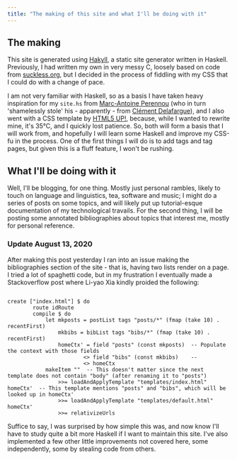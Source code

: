 ```yaml
---
title: "The making of this site and what I'll be doing with it"
---
```


## The making

This site is generated using <a href="https://jaspervdj.hakyll">Hakyll</a>, a static site generator written in Haskell. Previously, I had written my own in very messy C, loosely based on code from <a href="https://suckless.org">suckless.org</a>, but I decided in the process of fiddling with my CSS that I could do with a change of pace.

I am not very familiar with Haskell, so as a basis I have taken heavy inspiration for my <code>site.hs</code> from <a href="https://www.imagination-land.org/">Marc-Antoine Perennou</a> (who in turn 'shamelessly stole' his - apparently - from <a href="http://blog.clement.delafargue.name/posts/2012-10-21-blog-deployment-system.html">Clément Delafargue</a>), and I also went with a CSS template by <a href="https://html5up.net/">HTML5 UP!</a>, because, while I wanted to rewrite mine, it's 35°C, and I quickly lost patience. So, both will form a basis that I will work from, and hopefully I will learn some Haskell and improve my CSS-fu in the process. One of the first things I will do is to add tags and tag pages, but given this is a fluff feature, I won't be rushing.

## What I'll be doing with it

Well, I'll be blogging, for one thing. Mostly just personal rambles, likely to touch on language and linguistics, tea, software and music; I might do a series of posts on some topics, and will likely put up tutorial-esque documentation of my technological travails. For the second thing, I will be posting some annotated bibliographies about topics that interest me, mostly for personal reference.

### Update August 13, 2020

After making this post yesterday I ran into an issue making the bibliographies section of the site - that is, having two lists render on a page. I tried a lot of spaghetti code, but in my frustration I eventually made a Stackoverflow post where Li-yao Xia kindly proided the following:

<pre><code class="language-haskell">
create ["index.html"] $ do
        route idRoute
        compile $ do
            let mkposts = postList tags "posts/*" (fmap (take 10) . recentFirst)
                mkbibs = bibList tags "bibs/*" (fmap (take 10) . recentFirst)
                homeCtx' = field "posts" (const mkposts)  -- Populate the context with those fields
                        <> field "bibs" (const mkbibs)    --
                        <> homeCtx
            makeItem ""  -- This doesn't matter since the next template does not contain "body" (after renaming it to "posts")
                >>= loadAndApplyTemplate "templates/index.html"   homeCtx'  -- This template mentions "posts" and "bibs", which will be looked up in homeCtx'
                >>= loadAndApplyTemplate "templates/default.html" homeCtx'
                >>= relativizeUrls
</code></pre>

Suffice to say, I was surprised by how simple this was, and now know I'll have to study quite a bit more Haskell if I want to maintain this site. I've also implemented a few other little improvements not covered here, some independently, some by stealing code from others.

